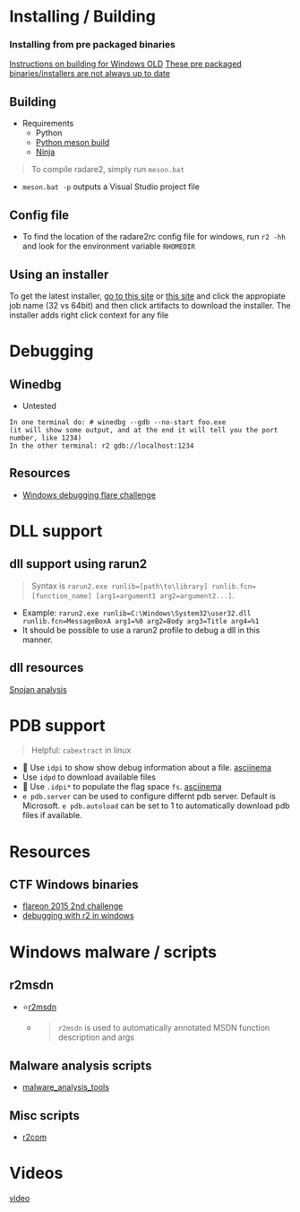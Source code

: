 <!-- TITLE: Windows reversing-->

# Installing / Building
### Installing from pre packaged binaries
[Instructions on building for Windows OLD](https://github.com/radare/radare2/blob/master/doc/windows.md)
[These pre packaged binaries/installers are not always up to date](http://radare.mikelloc.com/get/)
## Building
- Requirements
	- Python
	- [Python meson build](https://github.com/mesonbuild/meson)
	- [Ninja](https://ninja-build.org/)

> To compile radare2, simply run `meson.bat`
- `meson.bat -p` outputs a Visual Studio project file

## Config file
- To find the location of the radare2rc config file for windows, run `r2 -hh` and look for the environment variable `RHOMEDIR`

## Using an installer
To get the latest installer, [go to this site](https://ci.appveyor.com/project/radare/radare2-shvdd) or [this site](http://radare.mikelloc.com/get/) and click the appropiate job name (32 vs 64bit) and then click artifacts to download the installer. The installer adds right click context for any file

# Debugging
## Winedbg
- Untested
```
In one terminal do: # winedbg --gdb --no-start foo.exe
(it will show some output, and at the end it will tell you the port number, like 1234)
In the other terminal: r2 gdb://localhost:1234
```

## Resources
- [Windows debugging flare challenge](https://medium.com/@jacob16682/debugging-using-radare2-and-windows-5e58677bf943)

# DLL support
## dll support using rarun2
> Syntax is `rarun2.exe runlib=[path\to\library] runlib.fcn=[function_name] [arg1=argument1 arg2=argument2...]`.
- Example: `rarun2.exe runlib=C:\Windows\System32\user32.dll runlib.fcn=MessageBoxA arg1=%0 arg2=Body arg3=Title arg4=%1`
- It should be possible to use a rarun2 profile to debug a dll in this manner. 

## dll resources
[Snojan analysis](https://medium.com/@jacob16682/snojan-analysis-bb3982fb1bb9)

# PDB support
> Helpful: `cabextract` in linux

- 🚀 Use `idpi` to show show debug information about a file. [asciinema](https://asciinema.org/a/BOQUwqIJO497zhFDY037uNf6W)
- Use `idpd` to download available files
- 🚀 Use `.idpi*` to populate the flag space `fs`. [asciinema](https://asciinema.org/a/mBKmRaszDXe8C55as7Oo2cVVf)
- `e pdb.server` can be used to configure differnt pdb server. Default is Microsoft. `e pdb.autoload` can be set to 1 to automatically download pdb files if available. 

# Resources
## CTF Windows binaries
- [flareon 2015 2nd challenge](https://fevral.github.io/2017/08/13/flareon2015-2.html)
- [debugging with r2 in windows](https://medium.com/@jacob16682/debugging-using-radare2-and-windows-5e58677bf943)

# Windows malware / scripts
## r2msdn
- ⭐[r2msdn](https://github.com/securisec/r2msdn)
	- > `r2msdn` is used to automatically annotated MSDN function description and args
## Malware analysis scripts
- [malware_analysis_tools](https://github.com/redmed666/malware_analysis_tools)

## Misc scripts
- [r2com](https://github.com/newlog/r2com)
# Videos
[video](https://www.youtube.com/watch?v=2gcqLDGnKMc)

<p hidden>idp idpd idpi</p>

